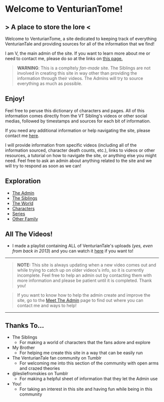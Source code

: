 # Welcome to VenturianTome!
## > A place to store the lore <


Welcome to VenturianTome, a site dedicated to keeping track of everything VenturianTale and providing sources for all of the information that we find!  

I am V, the main admin of the site. If you want to learn more about me or need to contact me, please do so at the links on
[this page.](../chapter_2.html)

> **WARNING**: This is a compltely *fan-made* site. The Siblings are not involved in creating this site in way other than providing the information through their videos. The Admins will try to source everything as much as possible.

## Enjoy!
Feel free to peruse this dictionary of characters and pages. All of this information comes directly from the VT Sibling's videos or other social medias, followed by timestamps and sources for each bit of information. 

If you need any additional information or help navigating the site, please contact me [here](chapter_2.html).

I will provide information from specific videos \(including all of the information sourced, character death counts, etc.), links to videos or other resources, a tutorial on how to navigate the site, or anything else you might need.
Feel free to ask an admin about anything related to the site and we will try to respond as soon as we can!

## Exploration
- [The Admin](../chapter_2.html)
- [The Siblings](../chapter_3.html)
- [The World](../chapter_4.html)
- [Characters](../chapter_5.html)
- [Series](../chapter_6.html)
- [Other Family](../chapter_7.html)

## All The Videos!
- I made a playlist containing ALL of VenturianTale's uploads \(*yes, even from back in 2013*) and you can watch it [here](https://www.youtube.com/playlist?list=PLwljWXtmIKiR6RCrbGztF5LhGXAEF7pX_) if you want to!

----

> **NOTE:** This site is always updating when a new video comes out and while trying to catch up on older videos's info, so it is currently incomplete. Feel free to help an admin out by contacting them with more information and please be patient until it is completed. Thank you!

> If you want to know how to help the admin create and improve the site, go to the [Meet The Admin](../chapter_2.html) page to find out where you can contact me and ways to help!

----

## Thanks To...
- The Siblings
  - For making a world of characters that the fans adore and explore
- My Brother
  - For helping me create this site in a way that can be easily run
- The VenturianTale fan community on Tumblr
  - For welcoming me into this section of the community with open arms and crazed theories
- @lesliefromskies on Tumblr
  - For making a helpful sheet of information that they let the Admin use
- You!
  - For taking an interest in this site and having fun while being in this community